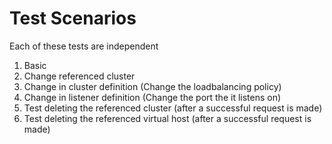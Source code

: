 # Test Scenarios

Each of these tests are independent

1. Basic
1. Change referenced cluster
1. Change in cluster definition (Change the loadbalancing policy)
1. Change in listener definition (Change the port the it listens on)
1. Test deleting the referenced cluster (after a successful request is made)
1. Test deleting the referenced virtual host (after a successful request is made)
